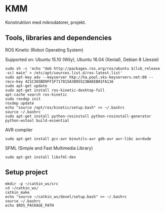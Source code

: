 # KMM
Konstruktion med mikrodatorer, projekt.

## Tools, libraries and dependencies
ROS Kinetic (Robot Operating System)

Supported on: Ubuntu 15.10 (Wily), Ubuntu 16.04 (Xenial), Debian 8 (Jessie)

```
sudo sh -c 'echo "deb http://packages.ros.org/ros/ubuntu $(lsb_release -sc) main" > /etc/apt/sources.list.d/ros-latest.list'
sudo apt-key adv --keyserver hkp://ha.pool.sks-keyservers.net:80 --recv-key 421C365BD9FF1F717815A3895523BAEEB01FA116
sudo apt-get update
sudo apt-get install ros-kinetic-desktop-full
apt-cache search ros-kinetic
sudo rosdep init
rosdep update
echo "source /opt/ros/kinetic/setup.bash" >> ~/.bashrc
source ~/.bashrc
sudo apt-get install python-rosinstall python-rosinstall-generator python-wstool build-essential
```

AVR compiler

```
sudo apt-get install gcc-avr binutils-avr gdb-avr avr-libc avrdude
```

SFML (Simple and Fast Multimedia Library)

```
sudo apt-get install libsfml-dev
```
## Setup project

```
mkdir -p ~/catkin_ws/src
cd ~/catkin_ws/
catkin_make
echo "source ~/catkin_ws/devel/setup.bash" >> ~/.bashrc
source ~/.bashrc
echo $ROS_PACKAGE_PATH
```
